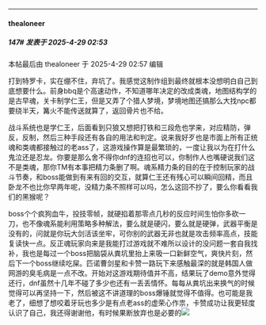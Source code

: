 ﻿
*****

####  thealoneer  
##### 147#       发表于 2025-4-29 02:53

 本帖最后由 thealoneer 于 2025-4-29 02:57 编辑 

打到特罗卡，实在绷不住，弃坑了。我感觉这制作组到最终就根本没想明白自己到底想要什么。前身bbq是个高速动作，不知道哪年决定的改成类魂，地图结构学的是古早魂，关卡制学仁王，但是又弄了个猎人梦境，梦境地图还搞那么大找npc都要绕半天，篝火不能传送就算了，返回骨片也不给。

战斗系统也是学仁王，后面看到只狼又想把打铁和三段危也学来，对应精防，弹反，反制，然后三种手段还有各自的用法和判定。说来我好歹也是市面上所有正统魂和类魂都接触过的老ass了，这游戏操作算是最繁琐的，一度让我以为在打什么鬼泣还是忍龙。你要是那么舍不得你dnf的连招也可以，你制作人也嘴硬说我们这不是类魂，那你TM有本事把精力条删了啊。魂系精力条的目的在于控制玩家的战斗节奏，和boss能做到有来有回的交互，就算仁王还有残心可以瞬间回精，而且卧龙不也比你早两年呢，没精力条不照样可以吗，怎么这回不抄了，要么你看看我们的黑猴呢？

boss个个疯狗血牛，投技零帧，就硬掐着那零点几秒的反应时间生怕你多砍一刀，也不像魂系能利用策略多种解法，要么就是硬闪，要么就是硬弹，武器平衡是没有的，问就是你玩大剑活该坐牢，可你别的武器无非也就是攻击频率高点，技能复读快一点。反正魂玩家向来是我能打过游戏就不难所以设计的没问题一套自我找补，我也是每过一个boss把脑袋从粪坑里抬上来吸一口新鲜空气，爽快片刻，然后下一个boss继续吃屎。匹诺曹剑星和卡赞一路玩下来感触最深的就是韩国人做网游的臭毛病是一点不改。开始对这游戏期待值并不高，结果玩了demo意外觉得还行，dnf虽然十几年不碰了多少也还有一丢丢情怀。每每从粪坑出来换气的时候觉得可以再坚持一下，然后被这不讲道理的boss爆锤就觉得不值得。也可能是我老了，细想了想咬着牙玩也多少是有点老ass的虚荣心作祟，卡赞成功让我更轻度认识了自己，我还得谢谢他，有时候果断放弃也是必要的<img src="https://static.stage1st.com/image/smiley/face2017/067.png" referrerpolicy="no-referrer">


